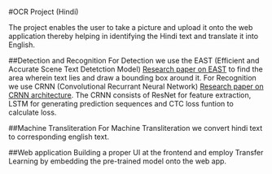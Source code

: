 #OCR Project (Hindi)

The project enables the user to take a picture and upload it onto the web application thereby helping in identifying the Hindi text and translate it into English.

##Detection and Recognition
 For Detection we use the EAST (Efficient and Accurate Scene Text Detetction Model) [Research paper on EAST](https://arxiv.org/abs/1704.03155) to find the area wherein text lies and draw a bounding box around it.
 For Recognition we use CRNN (Convolutional Recurrant Neural Network) [Research paper on CRNN architecture](https://arxiv.org/pdf/1702.06286).
 The CRNN consists of ResNet for feature extraction, LSTM for generating prediction sequences and CTC loss funtion to calculate loss.

##Machine Transliteration
 For Machine Transliteration we convert hindi text to corresponding english text.

##Web application
  Building a proper UI at the frontend and employ Transfer Learning by embedding the pre-trained model onto the web app.





